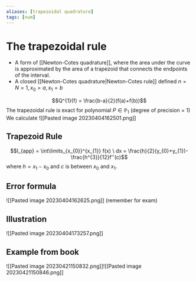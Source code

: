 ```yaml
---
aliases: [trapezoidal quadrature]
tags: [num]
---
```

# The trapezoidal rule
- A form of [[Newton-Cotes quadrature]], where the area under the curve is approximated by the area of a trapezoid that connects the endpoints of the interval.
- A closed [[Newton-Cotes quadrature|Newton-Cotes rule]] defined $n=N=1, x_{0}=a, x_{1}=b$

$$Q^{1}(f) = \frac{b-a}{2}(f(a)+f(b))$$The trapezoidal rule is exact for polynomial $P \in \mathbb{P}_{1}$ (degree of precision = 1)
We calculate
![[Pasted image 20230404162501.png]]

## Trapezoid Rule
$$I_{app} = \int\limits_{x_{0}}^{x_{1}} f(x) \ dx = \frac{h}{2}(y_{0}+y_{1})- \frac{h^{3}}{12}f''(c)$$where $h=x_{1}-x_{0}$ and $c$ is between $x_{0}$ and $x_{1}$.

## Error formula
![[Pasted image 20230404162625.png]]
(remember for exam)

## Illustration
![[Pasted image 20230404173257.png]]

## Example from book 
![[Pasted image 20230421150832.png]]![[Pasted image 20230421150846.png]]